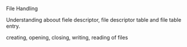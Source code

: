File Handling

Understanding aboout fiele descriptor, file descriptor table and 
file table entry.

creating, opening, closing, writing, reading of files
